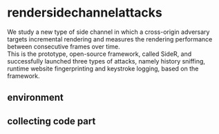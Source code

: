 # rendersidechannelattacks  
We study a new type of side channel in which a cross-origin adversary targets incremental rendering and measures the rendering performance between consecutive frames over time.  
This is the prototype, open-source framework, called SideR, and successfully launched three types of attacks, namely history sniffing, runtime website fingerprinting and keystroke logging, based on the framework.  
## environment  
## collecting code part
